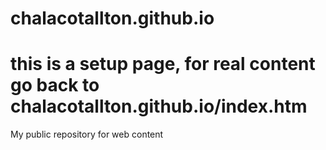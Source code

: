 # chalacotallton.github.io
# this is a setup page, for real content go back to chalacotallton.github.io/index.htm
My public repository for web content
